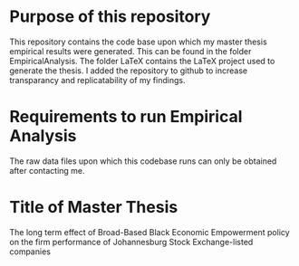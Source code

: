 # Purpose of this repository
This repository contains the code base upon which my master thesis empirical results were generated. This can be found in the folder EmpiricalAnalysis. The folder LaTeX contains the LaTeX project used to generate the thesis. I added the repository to github to increase transparancy and replicatability of my findings. 

# Requirements to run Empirical Analysis
The raw data files upon which this codebase runs can only be obtained after contacting me. 

# Title of Master Thesis
The long term effect of Broad-Based Black Economic Empowerment  policy on the firm performance of Johannesburg Stock Exchange-listed companies


